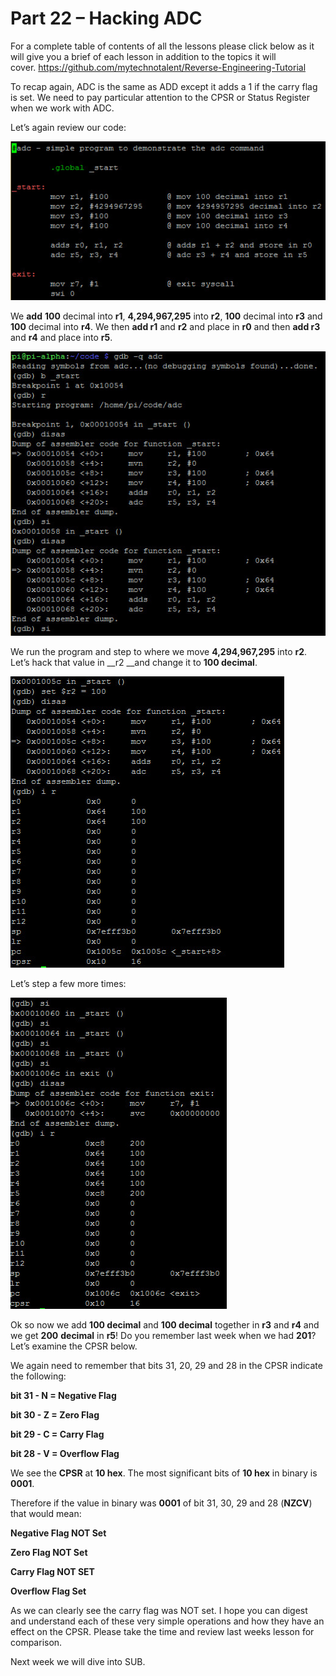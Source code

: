 # Part 22 – Hacking ADC

For a complete table of contents of all the lessons please click below as it will give you a brief of each lesson in addition to the topics it will cover.&nbsp;https://github.com/mytechnotalent/Reverse-Engineering-Tutorial

To recap again, ADC is the same as ADD except it adds a 1 if the carry flag is set. We need to pay particular attention to the CPSR or Status Register when we work with ADC.

Let’s again review our code:

<div class="slate-resizable-image-embed slate-image-embed__resize-full-width"><img src="imgs/270494261.jpg"/></div>

We __add__ __100__ decimal into __r1__, __4,294,967,295__ into __r2__, __100__ decimal into __r3__ and __100__ decimal into __r4__. We then __add r1__ and __r2__ and place in __r0__ and then __add r3__ and __r4__ and place into __r5__.

<div class="slate-resizable-image-embed slate-image-embed__resize-full-width"><img src="imgs/941656464.jpg"/></div>

We run the program and step to where we move __4,294,967,295__ into __r2__. Let’s hack that value in __r2 __and change it to __100 decimal__.

<div class="slate-resizable-image-embed slate-image-embed__resize-middle"><img src="imgs/869324375.jpg"/></div>

Let’s step a few more times:

<div class="slate-resizable-image-embed slate-image-embed__resize-middle"><img src="imgs/931498122.jpg"/></div>

Ok so now we add __100 decimal__ and __100 decimal__ together in __r3__ and __r4__ and we get __200__ __decimal__ in __r5__! Do you remember last week when we had __201__? Let’s examine the CPSR below.

We again need to remember that bits 31, 20, 29 and 28 in the CPSR indicate the following:

__bit 31 - N = Negative Flag__

__bit 30 - Z = Zero Flag__

__bit 29 - C = Carry Flag__

__bit 28 - V = Overflow Flag__

We see the __CPSR__ at __10 hex__. The most significant bits of __10 hex__ in binary is __0001__.

Therefore if the value in binary was __0001__ of bit 31, 30, 29 and 28 (__NZCV__) that would mean:

__Negative Flag NOT Set__

__Zero Flag NOT Set__

__Carry Flag NOT SET__

__Overflow Flag Set__

As we can clearly see the carry flag was NOT set. I hope you can digest and understand each of these very simple operations and how they have an effect on the CPSR. Please take the time and review last weeks lesson for comparison.

Next week we will dive into SUB.